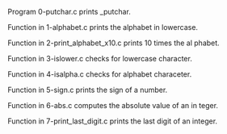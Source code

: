 Program 0-putchar.c prints _putchar.

Function in 1-alphabet.c prints the alphabet in lowercase.

Function in 2-print_alphabet_x10.c prints 10 times the al
phabet.

Function in 3-islower.c checks for lowercase character.

Function in 4-isalpha.c checks for alphabet characeter.

Function in 5-sign.c prints the sign of a number.

Function in 6-abs.c computes the absolute value of an in
teger.

Function in 7-print_last_digit.c prints the last digit of
an integer.

